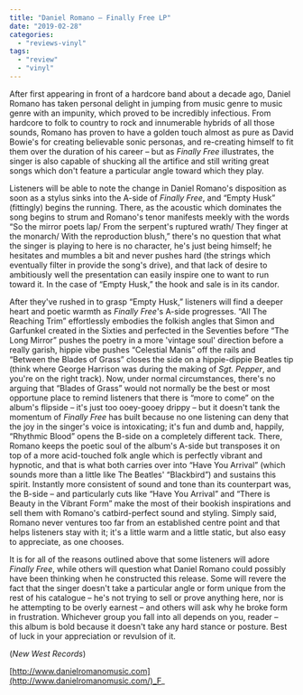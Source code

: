 ```yaml
---
title: "Daniel Romano – Finally Free LP"
date: "2019-02-28"
categories: 
  - "reviews-vinyl"
tags: 
  - "review"
  - "vinyl"
---
```


After first appearing in front of a hardcore band about a decade ago, Daniel Romano has taken personal delight in jumping from music genre to music genre with an impunity, which proved to be incredibly infectious. From hardcore to folk to country to rock and innumerable hybrids of all those sounds, Romano has proven to have a golden touch almost as pure as David Bowie's for creating believable sonic personas, and re-creating himself to fit them over the duration of his career – but as _Finally Free_ illustrates, the singer is also capable of shucking all the artifice and still writing great songs which don't feature a particular angle toward which they play.

Listeners will be able to note the change in Daniel Romano's disposition as soon as a stylus sinks into the A-side of _Finally Free_, and “Empty Husk” (fittingly) begins the running. There, as the acoustic which dominates the song begins to strum and Romano's tenor manifests meekly with the words “So the mirror poets lap/ From the serpent's ruptured wrath/ They finger at the monarch/ With the reproduction blush,” there's no question that what the singer is playing to here is no character, he's just being himself; he hesitates and mumbles a bit and never pushes hard (the strings which eventually filter in provide the song's drive), and that lack of desire to ambitiously well the presentation can easily inspire one to want to run toward it. In the case of “Empty Husk,” the hook and sale is in its candor.

After they've rushed in to grasp “Empty Husk,” listeners will find a deeper heart and poetic warmth as _Finally Free_'s A-side progresses. “All The Reaching Trim” effortlessly embodies the folkish angles that Simon and Garfunkel created in the Sixties and perfected in the Seventies before “The Long Mirror” pushes the poetry in a more 'vintage soul' direction before a really garish, hippie vibe pushes “Celestial Manis” off the rails and “Between the Blades of Grass” closes the side on a hippie-dippie Beatles tip (think where George Harrison was during the making of _Sgt. Pepper_, and you're on the right track). Now, under normal circumstances, there's no arguing that “Blades of Grass” would not normally be the best or most opportune place to remind listeners that there is “more to come” on the album's flipside – it's just too ooey-gooey drippy – but it doesn't tank the momentum of _Finally Free_ has built because no one listening can deny that the joy in the singer's voice is intoxicating; it's fun and dumb and, happily, “Rhythmic Blood” opens the B-side on a completely different tack. There, Romano keeps the poetic soul of the album's A-side but transposes it on top of a more acid-touched folk angle which is perfectly vibrant and hypnotic, and that is what both carries over into “Have You Arrival” (which sounds more than a little like The Beatles' “Blackbird”) and sustains this spirit. Instantly more consistent of sound and tone than its counterpart was, the B-side – and particularly cuts like “Have You Arrival” and “There is Beauty in the Vibrant Form” make the most of their bookish inspirations and sell them with Romano's catbird-perfect sound and styling. Simply said, Romano never ventures too far from an established centre point and that helps listeners stay with it; it's a little warm and a little static, but also easy to appreciate, as one chooses.

It is for all of the reasons outlined above that some listeners will adore _Finally Free_, while others will question what Daniel Romano could possibly have been thinking when he constructed this release. Some will revere the fact that the singer doesn't take a particular angle or form unique from the rest of his catalogue – he's not trying to sell or prove anything here, nor is he attempting to be overly earnest – and others will ask why he broke form in frustration. Whichever group you fall into all depends on you, reader – this album is bold because it doesn't take any hard stance or posture. Best of luck in your appreciation or revulsion of it.

(_New West Records_)

[http://www.danielromanomusic.com](http://www.danielromanomusic.com/)_F_
